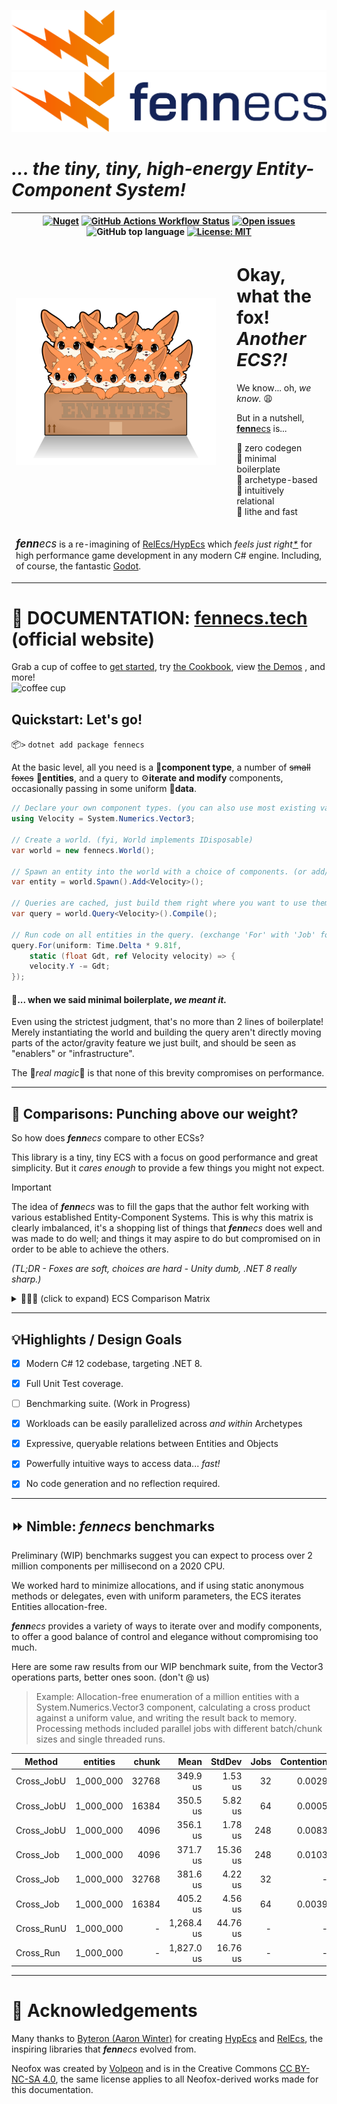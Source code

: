 ![fennecs logo](./www/logos/fennecs-logo-darkmode.svg#gh-dark-mode-only) ![fennecs logo](./www/logos/fennecs-logo-lightmode.svg#gh-light-mode-only)

# _... the tiny, tiny, high-energy Entity-Component System!_

<table style="width: 100%">
   <tr>
      <th colspan="2">
         <a href="https://www.nuget.org/packages/fennecs/"><img alt="Nuget" src="https://img.shields.io/nuget/v/fennecs?color=blue"/></a>
         <a href="https://github.com/o/outfox/fennecs/actions"><img alt="GitHub Actions Workflow Status" src="https://img.shields.io/github/actions/workflow/status/outfox/fennecs/xUnit.yml"/></a>
         <a href="https://github.com/outfox/fennecs/issues"><img alt="Open issues" src="https://img.shields.io/github/issues-raw/outfox/fennecs?color=green"/></a>
         <img alt="GitHub top language" src="https://img.shields.io/badge/C%23-100%25_-blue"/>
         <a href="https://github.com/outfox/fennecs?tab=MIT-1-ov-file#readme"><img alt="License: MIT" src="https://img.shields.io/github/license/outfox/fennecs?color=blue"/></a>
      </th>
   </tr>
   <tr>
      <td>
         <img src="www/logos/fennecs.png" alt="a box of fennecs, 8-color pixel art" style="min-width: 320px; max-width: 320px"/>
      </td>
      <td style="width: fit-content">
         <h1>Okay, what the fox!<br/><em>Another ECS?!</em></h1>
         <p>We know... oh, <em>we know.</em> 😩</p>
         <p>But in a nutshell, <a href="https://fennecs.tech"><b>fenn</b>ecs</a> is...</p>
         <p>
            🐾 zero codegen<br/>
            🐾 minimal boilerplate<br/>
            🐾 archetype-based<br/>
            🐾 intuitively relational<br/>
            🐾 lithe and fast<br/>
         </p>
      </td>
   </tr>
   <tr>
      <td colspan="2">
         <p><span style="font-size: larger"><em><b>fenn</b>ecs</em></span> is a re-imagining of <a href="https://github.com/Byteron/HypEcs">RelEcs/HypEcs</a> 
            which <em>feels just right<a href="#quickstart-lets-go">*</a></em> for high performance game development in any modern C# engine. Including, of course, the fantastic <a href="https://godotengine.org">Godot</a>.
         </p>
      </td>
   </tr>
</table>

# 📕 DOCUMENTATION: [fennecs.tech](https://fennecs.tech) (official website) 
Grab a cup of coffee to [get started](https://fennecs.tech), try [the Cookbook](https://fennecs.tech/cookbook/), view [the Demos](https://fennecs.tech/demos/) , and more!  
![coffee cup](https://fennecs.tech/emoji/neofox_cofe.png) 

## Quickstart: Let's go!
📦`>` `dotnet add package fennecs`

At the basic level, all you need is a 🧩**component type**, a number of ~~small foxes~~ 🦊**entities**, and a query to ⚙️**iterate and modify** components, occasionally passing in some uniform 💾**data**.

```csharp
// Declare your own component types. (you can also use most existing value or reference types)
using Velocity = System.Numerics.Vector3;

// Create a world. (fyi, World implements IDisposable)
var world = new fennecs.World();

// Spawn an entity into the world with a choice of components. (or add/remove them later)
var entity = world.Spawn().Add<Velocity>();

// Queries are cached, just build them right where you want to use them.
var query = world.Query<Velocity>().Compile();

// Run code on all entities in the query. (exchange 'For' with 'Job' for parallel processing)
query.For(uniform: Time.Delta * 9.81f,
    static (float Gdt, ref Velocity velocity) => {
    velocity.Y -= Gdt;
});
```

#### 💢... when we said minimal boilerplate, <em>we meant it.</em>
Even using the strictest judgment, that's no more than 2 lines of boilerplate! Merely instantiating the world and building the query aren't directly moving parts of the actor/gravity feature we just built, and should be seen as "enablers" or "infrastructure".  

The 💫*real magic*💫 is that none of this brevity compromises on performance.

------------------------

## 🥊 Comparisons: Punching above our weight?
So how does _**fenn**ecs_ compare to other ECSs? 

This library is a tiny, tiny ECS with a focus on good performance and great simplicity. But it *cares enough* to provide a few things you might not expect.

> [!IMPORTANT]
> The idea of _**fenn**ecs_ was to fill the gaps that the author felt working with various established Entity-Component Systems. This is why this matrix is clearly imbalanced, it's a shopping list of things that _**fenn**ecs_ does well and was made to do
well; and things it may aspire to do but compromised on in order to be able to achieve the others.
>
> <em>(TL;DR - Foxes are soft, choices are hard - Unity dumb, .NET 8 really sharp.)</em>


<details>

<summary>🥇🥈🥉 (click to expand) ECS Comparison Matrix<br/><b></b></summary>

> Here are some of the key properties where _**fenn**ecs_ might be a better or worse choice than its peers. Our resident fennecs have worked with all of these ECSs, and we're happy to answer any questions you might have.

|                                                                           |           _**fenn**ecs_            |                HypEcs                | Entitas |            Unity DOTS            |            DefaultECS            |
|:--------------------------------------------------------------------------|:----------------------------------:|:------------------------------------:|:-------:|:--------------------------------:|:--------------------------------:|
| Boilerplate-to-Feature Ratio                                              |               3-to-1               |                5-to-1                | 12-to-1 |            27-to-1 😱            |              7-to-1              |
| Entity-Component Queries                                                  |                 ✅                  |                  ✅                   |    ✅    |                ✅                 |                ✅                 |
| Entity-Entity Relations                                                   |                 ✅                  |                  ✅                   |    ❌    |                ❌                 | ✅<br/><sup>(Map/MultiMap)</sup> |
| Entity-Object-Relations                                                   |                 ✅                  | 🟨</br><sup>(System.Type only)</sup> |    ❌    |                ❌                 |                ❌                 |
| Target Querying<br/>*<sup>(find all targets of specific relations)</sup>* |                 ✅                  |                  ❌                   |    ❌    |                ❌                 |                ✅                 |
| Wildcard Semantics<br/>*<sup>(match multiple relations in 1 query)</sup>* |                 ✅                  |                  ❌                   |    ❌    |                ❌                 |                ❌                 |
| Journaling                                                                |                 ❌                  |                  ❌                   |   🟨    |                ✅                 |                ❌                 |
| Shared Components                                                         | ✅<br/><sup>(ref types only)</sup>  |                  ❌                   |    ❌    |                🟨<br/><sup>(restrictive)</sup>                |                ✅                 | 
| Mutable Shared Components                                                 |                 ✅                  |                  ❌                   |    ❌    |                ❌                 |                ✅                 | 
| Reference Component Types                                                 |                 ✅                  |                  ❌                   |    ❌    |                ❌                 |                ❌                 |
| Arbitrary Component Types                                                 |                 ✅                  | ✅<br/><sup>(value types only)</sup>  |    ❌    |                ❌                 |                ✅                 |
| Structural Change Events                                                  |    🟨<br/><sup>(planned)</sup>     |                  ❌                   |    ✅    |  ☠️<br/><sup>(unreliable)</sup>  |                ❌                 |
| Workload Scheduling                                                       |                 ❌                  |                  ❌                   |      ❌  | ✅<br/><sup>(highly static)</sup> |                ✅                 |
| No Code Generation Required                                               |                 ✅                  |                  ✅                   |    ❌    |                ❌                 | 🟨<br/><sup>(roslyn addon)</sup> |
| Enqueue Structural Changes at Any Time                                    |                 ✅                  |                  ✅                   |    ✅    | 🟨<br/><sup>(restrictive)</sup>  |                🟨                |
| Apply Structural Changes at Any Time                                      |                 ❌                  |                  ❌                   |    ✅    |                ❌                 |                ❌                 |
| Parallel Processing                                                       |                 ⭐⭐                 |                  ⭐                   |    ❌    |               ⭐⭐⭐                |                ⭐⭐                |
| Singleton / Unique Components                                             | 🟨<br/><sup>(ref types only)</sup> |                  ❌                   |    ✅    |  🟨<br/><sup>(per system)</sup>  |                ✅                 |

</details>

------------------------

## 💡Highlights / Design Goals

- [x] Modern C# 12 codebase, targeting .NET 8.
- [x] Full Unit Test coverage.
- [ ] Benchmarking suite. (Work in Progress)

- [x] Workloads can be easily parallelized across *and within* Archetypes

- [x] Expressive, queryable relations between Entities and Objects
- [x] Powerfully intuitive ways to access data... _fast!_

- [x] No code generation and no reflection required.



------------------------

## ⏩ Nimble: _**fenn**ecs_ benchmarks

Preliminary (WIP) benchmarks suggest you can expect to process over 2 million components per millisecond on a 2020 CPU.

We worked hard to minimize allocations, and if using static anonymous methods or delegates, even with uniform parameters, the ECS iterates Entities allocation-free.

_**fenn**ecs_ provides a variety of ways to iterate over and modify components, to offer a good balance of control and elegance without compromising too much. 

Here are some raw results from our WIP benchmark suite, from the Vector3 operations parts, better ones soon.
(don't @ us)

> Example: Allocation-free enumeration of a million entities with a System.Numerics.Vector3 component, calculating a cross product against a uniform value, and writing the result back to memory. Processing methods included parallel jobs with different batch/chunk sizes and single threaded runs.


| Method     | entities  | chunk | Mean       | StdDev    | Jobs | Contention | Alloc |
|----------- |-----------|------:|-----------:|----------:|-----:|-----------:|------:|
| Cross_JobU | 1_000_000 | 32768 |   349.9 us |   1.53 us |    32|     0.0029 |     - |
| Cross_JobU | 1_000_000 | 16384 |   350.5 us |   5.82 us |    64|     0.0005 |     - |
| Cross_JobU | 1_000_000 | 4096  |   356.1 us |   1.78 us |   248|     0.0083 |     - |
| Cross_Job  | 1_000_000 | 4096  |   371.7 us |  15.36 us |   248|     0.0103 |     - |
| Cross_Job  | 1_000_000 | 32768 |   381.6 us |   4.22 us |    32|          - |     - |
| Cross_Job  | 1_000_000 | 16384 |   405.2 us |   4.56 us |    64|     0.0039 |     - |
| Cross_RunU | 1_000_000 |     - | 1,268.4 us |  44.76 us |    - |          - |   1 B |
| Cross_Run  | 1_000_000 |     - | 1,827.0 us |  16.76 us |    - |          - |   1 B |


------------------------

# 🧡 Acknowledgements
Many thanks to [Byteron (Aaron Winter)](https://github.com/Byteron) for creating [HypEcs](https://github.com/Byteron/HypEcs) and [RelEcs](https://github.com/Byteron/RelEcs), the inspiring libraries that _**fenn**ecs_ evolved from.

Neofox was created by [Volpeon](https://volpeon.ink/emojis/) and is in the Creative Commons [CC BY-NC-SA 4.0](https://creativecommons.org/licenses/by-nc-sa/4.0), the same license applies to all Neofox-derived works made for this documentation.
